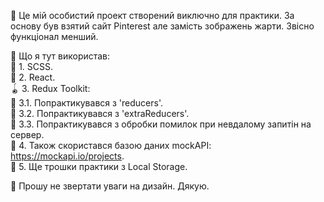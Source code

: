 🐼 Це мій особистий проект створений виключно для практики. За основу був взятий сайт Pinterest але замість зображень жарти. Звісно функціонал менший. <br/>

👀 Що я тут використав: <br/>
🦞 1. SCSS. <br/>
🍇 2. React. <br/>
🪀 3. Redux Toolkit: <br/>
  🥊 3.1. Попрактикувався з 'reducers'. <br/>
  🥒 3.2. Попрактикувався з 'extraReducers'. <br/>
  🧃 3.3. Попрактикувався з обробки помилок при невдалому запитін на сервер. <br/>
🚗 4. Також скористався базою даних mockAPI: https://mockapi.io/projects. <br/>
📀 5. Ще трошки практики з Local Storage. <br/>

🧵 Прошу не звертати уваги на дизайн. Дякую. <br/>
